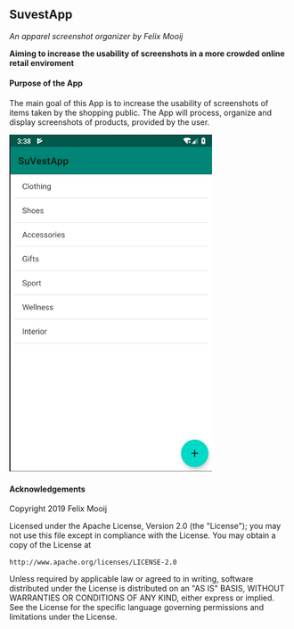 ## SuvestApp

*An apparel screenshot organizer by Felix Mooij*

**Aiming to increase the usability of screenshots in a more crowded online retail enviroment**

#### Purpose of the App

The main goal of this App is to increase the usability of screenshots of items taken by the shopping public. The App will process, organize and display screenshots of products, provided by the user.  


<img src="https://github.com/feetjeex/SuvestApp/blob/master/doc/MainActivity1.png" width="364" height="604" />

#### Acknowledgements




Copyright 2019 Felix Mooij

Licensed under the Apache License, Version 2.0 (the "License");
you may not use this file except in compliance with the License.
You may obtain a copy of the License at

    http://www.apache.org/licenses/LICENSE-2.0

Unless required by applicable law or agreed to in writing, software
distributed under the License is distributed on an "AS IS" BASIS,
WITHOUT WARRANTIES OR CONDITIONS OF ANY KIND, either express or implied.
See the License for the specific language governing permissions and
limitations under the License.
